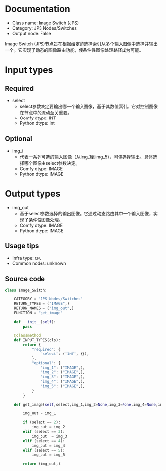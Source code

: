 
# Documentation
- Class name: Image Switch (JPS)
- Category: JPS Nodes/Switches
- Output node: False

Image Switch (JPS)节点旨在根据给定的选择索引从多个输入图像中选择并输出一个。它实现了动态的图像路由功能，使条件性图像处理路径成为可能。

# Input types
## Required
- select
    - select参数决定要输出哪一个输入图像，基于其数值索引。它对控制图像在节点中的流动至关重要。
    - Comfy dtype: INT
    - Python dtype: int
## Optional
- img_i
    - 代表一系列可选的输入图像（从img_1到img_5），可供选择输出。具体选择哪个图像由select参数决定。
    - Comfy dtype: IMAGE
    - Python dtype: IMAGE

# Output types
- img_out
    - 基于select参数选择的输出图像。它通过动态路由其中一个输入图像，实现了条件性图像处理。
    - Comfy dtype: IMAGE
    - Python dtype: IMAGE


## Usage tips
- Infra type: `CPU`
- Common nodes: unknown


## Source code
```python
class Image_Switch:

    CATEGORY = 'JPS Nodes/Switches'
    RETURN_TYPES = ("IMAGE",)
    RETURN_NAMES = ("img_out",)
    FUNCTION = "get_image"

    def __init__(self):
        pass

    @classmethod
    def INPUT_TYPES(cls):
        return {
            "required": {
                "select": ("INT", {}),
            },
            "optional": {
                "img_1": ("IMAGE",),
                "img_2": ("IMAGE",),
                "img_3": ("IMAGE",),
                "img_4": ("IMAGE",),
                "img_5": ("IMAGE",),
            }
        }

    def get_image(self,select,img_1,img_2=None,img_3=None,img_4=None,img_5=None,):
        
        img_out = img_1

        if (select == 2):
            img_out = img_2
        elif (select == 3):
            img_out  = img_3
        elif (select == 4):
            img_out = img_4
        elif (select == 5):
            img_out = img_5

        return (img_out,)

```
